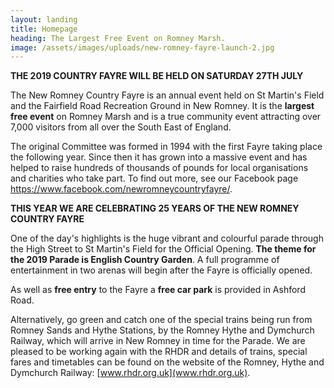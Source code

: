 ```yaml
---
layout: landing
title: Homepage
heading: The Largest Free Event on Romney Marsh.
image: /assets/images/uploads/new-romney-fayre-launch-2.jpg
---
```

**THE 2019 COUNTRY FAYRE WILL BE HELD ON SATURDAY 27TH JULY**

The New Romney Country Fayre is an annual event held on St Martin's Field and the Fairfield Road Recreation Ground in New Romney. It is the **largest free event** on Romney Marsh and is a true community event attracting over 7,000 visitors from all over the South East of England. 

The original Committee was formed in 1994 with the first Fayre taking place the following year. Since then it has grown into a massive event and has helped to raise hundreds of thousands of pounds for local organisations and charities who take part.  To find out more, see our Facebook page <https://www.facebook.com/newromneycountryfayre/>.

**THIS YEAR WE ARE CELEBRATING 25 YEARS OF THE NEW ROMNEY COUNTRY FAYRE**

One of the day's highlights is the huge vibrant and colourful parade through the High Street to St Martin's Field for the Official Opening.   **The theme for the 2019 Parade is English Country Garden**.  A full programme of entertainment in two arenas will begin after the Fayre is officially opened. 

As well as **free entry** to the Fayre a **free car park** is provided in Ashford Road. 

Alternatively, go green and catch one of the special trains being run from Romney Sands and Hythe Stations, by the Romney Hythe and Dymchurch Railway, which will arrive in New Romney in time for  the Parade.  We are pleased to be working again with the RHDR and details of trains, special fares and timetables can be found on the website of the Romney, Hythe and Dymchurch Railway:  [www.rhdr.org.uk](www.rhdr.org.uk).
